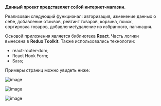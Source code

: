 <b>Данный проект представляет собой интернет-магазин.</b>

Реализован следующий функционал: авторизация, изменение данных о себе, добавление отзывов, рейтинг товаров, корзина, поиск, сортировка товаров, добавление/удаление из избранного, пагинация.

Основой приложения является библиотека <b>React</b>. Часть логики вынесена в <b>Redux Toolkit</b>.
Также использовались технологии:
- react-router-dom;
- React Hook Form;
- Sass;

Примеры страниц можно увидеть ниже:

![image](https://github.com/YuraYuzgin/dog-food/assets/39434769/7c4e2778-38a3-4476-83ff-672ee86a0b66)

![image](https://github.com/YuraYuzgin/dog-food/assets/39434769/e744be1e-9099-41b3-a1bd-d436e698e168)

![image](https://github.com/YuraYuzgin/dog-food/assets/39434769/95da15cb-e40c-4f31-a12d-632f3deba619)
